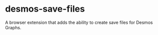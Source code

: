 # desmos-save-files
A browser extension that adds the ability to create save files for Desmos Graphs.
